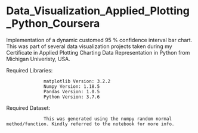 # Data_Visualization_Applied_Plotting_Python_Coursera
 Implementation of a dynamic customed 95 % confidence interval bar chart. This was part of several data visualization projects taken during my Certificate in Applied
 Plotting Charting Data Representation in Python from Michigan Univeristy, USA. 

Required Libraries:

                  matplotlib Version: 3.2.2
                  Numpy Version: 1.18.5
                  Pandas Version: 1.0.5
                  Python Version: 3.7.6
                   
Required Dataset:   

                  This was generated using the numpy random normal method/function. Kindly referred to the notebook for more info.
